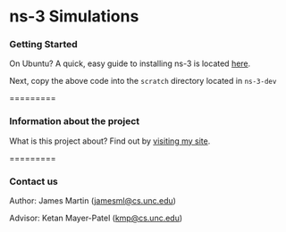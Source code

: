 ns-3 Simulations
=========


### Getting Started

On Ubuntu? A quick, easy guide to installing ns-3 is located [here](http://mithunme.wordpress.com/2012/09/11/installing-ns-3-in-ubuntu/).

Next, copy the above code into the 
`scratch` 
directory located in 
`ns-3-dev`

=========

### Information about the project

What is this project about? Find out by [visiting my site](http://tcpduality.web.unc.edu).

=========

### Contact us

Author: James Martin (jamesml@cs.unc.edu)

Advisor: Ketan Mayer-Patel (kmp@cs.unc.edu)